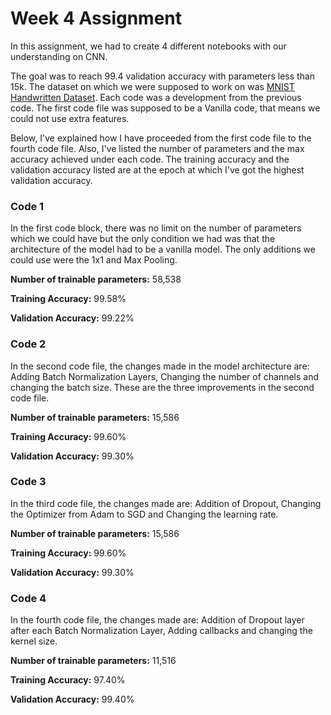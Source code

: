 # Week 4 Assignment

In this assignment, we had to create 4 different notebooks with our understanding on CNN. 

The goal was to reach 99.4 validation accuracy with parameters less than 15k. The dataset on which we were supposed to work on was [MNIST Handwritten Dataset](<http://yann.lecun.com/exdb/mnist/>). 
Each code was a development from the previous code. The first code file was supposed to be a Vanilla code, that means we could not use extra features. 

Below, I've explained how I have proceeded from the first code file to the fourth code file. Also, I've listed the number of parameters and the max accuracy achieved under each code. The training accuracy and the validation accuracy listed are at the epoch at which I've got the highest validation accuracy.



### Code 1

In the first code block, there was no limit on the number of parameters which we could have but the only condition we had was that the architecture of the model had to be a vanilla model. The only additions we could use were the 1x1 and Max Pooling.

**Number of trainable parameters:** 58,538

**Training Accuracy:** 99.58% 

**Validation Accuracy:** 99.22%



### Code 2

In the second code file, the changes made in the model architecture are: Adding Batch Normalization Layers, Changing the number of channels and changing the batch size. These are the three improvements in the second code file. 

**Number of trainable parameters:** 15,586

**Training Accuracy:** 99.60% 

**Validation Accuracy:** 99.30%



### Code 3

In the third code file, the changes made are: Addition of Dropout, Changing the Optimizer from Adam to SGD and Changing the learning rate. 

**Number of trainable parameters:** 15,586

**Training Accuracy:** 99.60% 

**Validation Accuracy:** 99.30%



### Code 4

In the fourth code file, the changes made are: Addition of Dropout layer after each Batch Normalization Layer, Adding callbacks and changing the kernel size.

**Number of trainable parameters:** 11,516

**Training Accuracy:** 97.40% 

**Validation Accuracy:** 99.40%